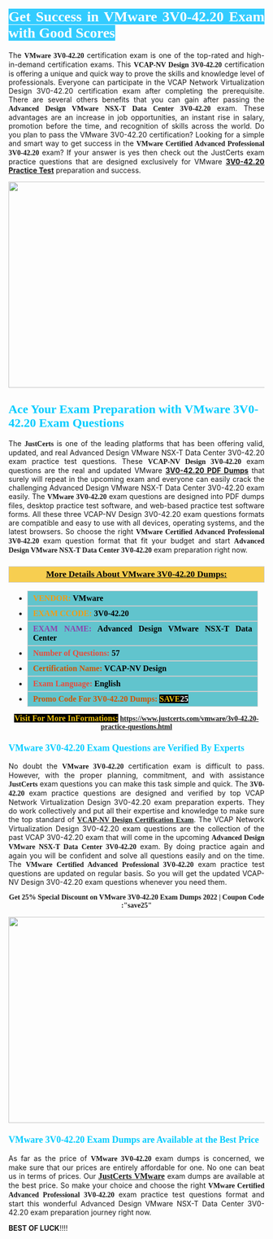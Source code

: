 <h1 style="text-align: justify;"><span style="color:#ffffff;"><span style="font-family:Georgia,serif;"><strong><span style="background-color:#33ccff;">Get Success in VMware 3V0-42.20 Exam with Good Scores</span></strong></span></span></h1>

<p style="text-align: justify;">The <strong><span style="font-family:Georgia,serif;">VMware 3V0-42.20</span></strong> certification exam is one of the top-rated and high-in-demand certification exams. This <span style="font-family:Georgia,serif;"><strong>VCAP-NV Design 3V0-42.20</strong></span> certification is offering a unique and quick way to prove the skills and knowledge level of professionals. Everyone can participate in the VCAP Network Virtualization Design 3V0-42.20 certification exam after completing the prerequisite. There are several others benefits that you can gain after passing the <span style="font-family:Georgia,serif;"><strong>Advanced Design VMware NSX-T Data Center 3V0-42.20</strong></span> exam. These advantages are an increase in job opportunities, an instant rise in salary, promotion before the time, and recognition of skills across the world. Do you plan to pass the VMware 3V0-42.20 certification? Looking for a simple and smart way to get success in the <span style="font-family:Georgia,serif;"><strong>VMware Certified Advanced Professional 3V0-42.20</strong></span> exam? If your answer is yes then check out the JustCerts exam practice questions that are designed exclusively for VMware <strong><a href="https://www.justcerts.com/vmware/3v0-42.20-practice-questions.html">3V0-42.20 Practice Test</a></strong> preparation and success.</p>

<p style="text-align: center;"><a href="https://www.justcerts.com/vmware/3v0-42.20-practice-questions.html"><img alt="" src="https://i.imgur.com/JNYhfyb.jpg" style="width: 720px; height: 405px;" /></a></p>

<h2 style="margin-right:0in; margin-left:0in"><span style="color:#00ccff;"><span style="font-family:Georgia,serif;"><strong><span style="font-size:18pt">Ace Your Exam Preparation with VMware 3V0-42.20 Exam Questions </span></strong></span></span></h2>

<p style="text-align: justify;">The <span style="font-size:14px;"><span style="font-family:Georgia,serif;"><strong>JustCerts</strong></span></span> is one of the leading platforms that has been offering valid, updated, and real Advanced Design VMware NSX-T Data Center 3V0-42.20 exam practice test questions. These <span style="font-family:Georgia,serif;"><strong>VCAP-NV Design 3V0-42.20</strong></span> exam questions are the real and updated VMware <strong><a href="https://www.justcerts.com/vmware/3v0-42.20-practice-questions.html">3V0-42.20 PDF Dumps</a></strong> that surely will repeat in the upcoming exam and everyone can easily crack the challenging Advanced Design VMware NSX-T Data Center 3V0-42.20 exam easily. The <span style="font-family:Georgia,serif;"><strong>VMware 3V0-42.20</strong></span> exam questions are designed into PDF dumps files, desktop practice test software, and web-based practice test software forms. All these three VCAP-NV Design 3V0-42.20 exam questions formats are compatible and easy to use with all devices, operating systems, and the latest browsers. So choose the right <span style="font-family:Georgia,serif;"><strong>VMware Certified Advanced Professional 3V0-42.20</strong></span> exam question format that fit your budget and start <span style="font-family:Georgia,serif;"><strong>Advanced Design VMware NSX-T Data Center 3V0-42.20</strong></span> exam preparation right now.</p>

<h3 style="background: #f7ce50; border: 1px solid rgb(204, 204, 204); padding: 5px 10px; text-align: center;"><span style="font-family:Georgia,serif;"><u><u><span style="color:#000000;"><span style="font-size:11pt"><span style="line-height:normal"><b><span style="font-size:13.0pt"><span cambria="">More Details About VMware 3V0-42.20 Dumps:</span></span></b></span></span></span></u></u></span></h3>

<ul>
	<li style="margin:0cm 10pt">
	<div style="background:#61c4cd; border: 1px solid rgb(204, 204, 204); padding: 5px 10px; text-align: justify;"><span style="font-family:Georgia,serif;"><span style="font-size:11pt"><span style="line-height:normal"><b><span style="font-size:12.0pt"><span new="" roman="" times=""><span style="color:#f39c12;">VENDOR:</span> <span style="color:#000000;">VMware</span></span></span></b></span></span></span></div>
	</li>
	<li style="margin:0cm 10pt">
	<div style="background: #61c4cd; border: 1px solid rgb(204, 204, 204); padding: 5px 10px; text-align: justify;"><span style="font-family:Georgia,serif;"><span style="font-size:11pt"><span style="line-height:normal"><b><span style="font-size:12.0pt"><span new="" roman="" times=""><span style="color:#f39c12;">EXAM CCODE:</span> <span style="color:#000000;">3V0-42.20</span></span></span></b></span></span></span></div>
	</li>
	<li style="margin:0cm 10pt">
	<div style="background: #61c4cd; border: 1px solid rgb(204, 204, 204); padding: 5px 10px; text-align: justify;"><span style="font-family:Georgia,serif;"><span style="font-size:11pt"><span style="line-height:normal"><b><span style="font-size:12.0pt"><span new="" roman="" times=""><span style="color:#8e44ad;">EXAM NAME:</span> <span style="color:#000000;">Advanced Design VMware NSX-T Data Center</span></span></span></b></span></span></span></div>
	</li>
	<li style="margin:0cm 10pt">
	<div style="background: #61c4cd; border: 1px solid rgb(204, 204, 204); padding: 5px 10px;"><span style="font-family:Georgia,serif;"><span style="font-size:11pt"><span style="line-height:normal"><b><span style="font-size:12.0pt"><span new="" roman="" times=""><span style="color:#e74c3c;">Number of Questions:</span><span style="color:#000000;"><span style="color:#f1c40f;"> </span>57</span></span></span></b></span></span></span></div>
	</li>
	<li style="margin:0cm 10pt">
	<div style="background: #61c4cd; border: 1px solid rgb(204, 204, 204); padding: 5px 10px; text-align: justify;"><span style="font-family:Georgia,serif;"><span style="font-size:11pt"><span style="line-height:normal"><b><span style="font-size:12.0pt"><span new="" roman="" times=""><span style="color:#d35400;">Certification Name:</span><span style="color:#000000;"> VCAP-NV Design</span></span></span></b></span></span></span></div>
	</li>
	<li style="margin:0cm 10pt">
	<div style="background: #61c4cd; border: 1px solid rgb(204, 204, 204); padding: 5px 10px; text-align: justify;"><span style="font-family:Georgia,serif;"><span style="font-size:11pt"><span style="line-height:normal"><b><span style="font-size:12.0pt"><span new="" roman="" times=""><span style="color:#e74c3c;">Exam Language:</span> <span style="color:#000000;">English</span></span></span></b></span></span></span></div>
	</li>
	<li style="margin:0cm 10pt">
	<div style="background: #61c4cd; border: 1px solid rgb(204, 204, 204); padding: 5px 10px;"><span style="font-family:Georgia,serif;"><span style="font-size:11pt"><span style="line-height:normal"><b><span style="font-size:12.0pt"><span new="" roman="" times=""><span style="color:#d35400;">Promo Code For 3V0-42.20 Dumps:</span><span style="color:#f1c40f;"> <span style="background-color:#000000;">SAVE</span></span><span style="color:#ffffff;"><span style="background-color:#000000;">25</span></span></span></span></b></span></span></span></div>
	</li>
</ul>

<p style="text-align: center;"><span style="font-family:Georgia,serif;"><strong><span style="font-size:16px;"><span style="color:#f1c40f;"><span style="background-color:#000000;">Visit For More InFormations:</span></span></span> <a href="https://www.justcerts.com/vmware/3v0-42.20-practice-questions.html">https://www.justcerts.com/vmware/3v0-42.20-practice-questions.html</a></strong></span></p>

<h3 style="margin-right:0in; margin-left:0in"><span style="color:#00ccff;"><span style="font-family:Georgia,serif;"><strong><span style="font-size:13.5pt">VMware 3V0-42.20 Exam Questions are Verified By Experts </span></strong></span></span></h3>

<p style="text-align: justify;">No doubt the <span style="font-family:Georgia,serif;"><strong>VMware 3V0-42.20</strong></span> certification exam is difficult to pass. However, with the proper planning, commitment, and with assistance <span style="font-family:Georgia,serif;"><span style="font-size:14px;"><strong>JustCerts</strong></span></span> exam questions you can make this task simple and quick. The <span style="font-family:Georgia,serif;"><strong> 3V0-42.20</strong></span> exam practice questions are designed and verified by top VCAP Network Virtualization Design 3V0-42.20 exam preparation experts. They do work collectively and put all their expertise and knowledge to make sure the top standard of <a href="https://www.justcerts.com/vmware/vcap-certification-exams.html"><span style="font-family:Georgia,serif;"><strong>VCAP-NV Design Certification Exam</strong></span></a>. The VCAP Network Virtualization Design 3V0-42.20 exam questions are the collection of the past VCAP 3V0-42.20 exam that will come in the upcoming <span style="font-family:Georgia,serif;"><strong>Advanced Design VMware NSX-T Data Center 3V0-42.20</strong></span> exam. By doing practice again and again you will be confident and solve all questions easily and on the time. The <span style="font-family:Georgia,serif;"><strong>VMware Certified Advanced Professional 3V0-42.20</strong></span> exam practice test questions are updated on regular basis. So you will get the updated VCAP-NV Design 3V0-42.20 exam questions whenever you need them.</p>

<p style="text-align: center;"><span style="font-size:14px;"><span style="font-family:Georgia,serif;"><strong>Get 25% Special Discount on VMware 3V0-42.20 Exam Dumps 2022 | Coupon Code :"save25"</strong></span></span></p>

<p style="text-align: center;"><a href="https://www.justcerts.com/vmware/3v0-42.20-practice-questions.html"><img alt="" src="https://i.imgur.com/FssxWlc.jpg" style="width: 720px; height: 405px;" /></a></p>

<h3 style="margin-right:0in; margin-left:0in"><span style="color:#00ccff;"><span style="font-family:Georgia,serif;"><strong><span style="font-size:13.5pt">VMware 3V0-42.20 Exam Dumps are Available at the Best Price </span></strong></span></span></h3>

<p style="text-align: justify;">As far as the price of <span style="font-family:Georgia,serif;"><strong>VMware 3V0-42.20</strong></span> exam dumps is concerned, we make sure that our prices are entirely affordable for one. No one can beat us in terms of prices. Our <a href="https://www.justcerts.com/vmware-certification-exams.html"><span style="font-family:Georgia,serif;"><strong><span style="font-size:16px;">JustCerts VMware</span></strong></span></a> exam dumps are available at the best price. So make your choice and choose the right <span style="font-family:Georgia,serif;"><strong>VMware Certified Advanced Professional 3V0-42.20</strong></span> exam practice test questions format and start this wonderful Advanced Design VMware NSX-T Data Center 3V0-42.20 exam preparation journey right now. </p>

<p><span style="font-size:14px;"><strong>BEST OF LUCK</strong>!!!!</span></p>

